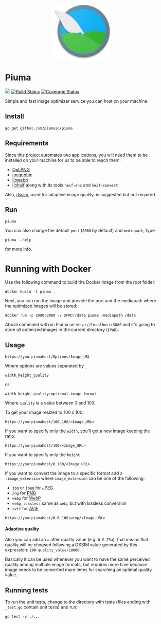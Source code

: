 <p align="center"><img src="https://raw.githubusercontent.com/astagi/mystatics/master/piuma/Piuma_rounded_1.png" width='192' height="183" /></p>


# Piuma    
[![](https://images.microbadger.com/badges/version/piumaio/piuma.svg)](https://microbadger.com/images/piumaio/piuma "Get your own version badge on microbadger.com")
[![Build Status](https://travis-ci.org/piumaio/piuma.svg?branch=master)](https://travis-ci.org/piumaio/piuma) [![Coverage Status](https://img.shields.io/codecov/c/github/piumaio/piuma.svg)](https://codecov.io/gh/piumaio/piuma)


Simple and fast image optimizer service you can host on your machine

## Install

```
go get github.com/piumaio/piuma
```

## Requirements

Since this project automates two applications, you will need them to be installed on your machine for us to be able to reach them:

- [OptiPNG](http://optipng.sourceforge.net/)
- [jpegoptim](https://github.com/tjko/jpegoptim)
- [libwebp](https://developers.google.com/speed/webp/download)
- [libheif](https://github.com/strukturag/libheif) along with its tools `heif-enc` and `heif-convert`

Also, [dssim](https://github.com/kornelski/dssim), used for adaptive image quality, is suggested but not required.

## Run

```
piuma
```

You can also change the default `port` (`8080` by default) and `mediapath`, type

```
piuma --help
```

for more info.

# Running with Docker

Use the following command to build the Docker image from the root folder:

```
docker build -t piuma .
```

Next, you can run the image and provide the port and the mediapath where the optimized images will be stored:
```
docker run -p 8080:8080 -v $PWD:/data piuma -mediapath /data
```

Above command will run Piuma on ```http://localhost:8080``` and it's going to store all optimized images in the current directory (```$PWD```).

## Usage

```
https://yourpiumahost/Options/Image_URL
```

Where options are values separated by `_`

```
width_height_quality
```

or

```
width_height_quality:optional_image_format
```

Where `quality` is a value between 0 and 100.

To get your image resized to 100 x 100:

```
https://yourpiumahost/100_100/<Image_URL>
```

If you want to specify only the `width`, you'll get a new image keeping the ratio:

```
https://yourpiumahost/100/<Image_URL>
```

If you want to specify only the `height`

```
https://yourpiumahost/0_100/<Image_URL>
```

If you want to convert the image to a specific format add a `:image_extension` 
where `image_extension` can be one of the following:

* `jpg` or `jpeg` for [JPEG](https://en.wikipedia.org/wiki/JPEG)
* `png` for [PNG](https://en.wikipedia.org/wiki/Portable_Network_Graphics)
* `webp` for [WebP](https://en.wikipedia.org/wiki/WebP)
* `webp_lossless` same as `webp` but with lossless conversion
* `avif` for [AVIF](https://en.wikipedia.org/wiki/AV1#AV1_Image_File_Format_(AVIF))

```
https://yourpiumahost/0_0_100:webp/<Image_URL>
```

#### Adaptive quality
Also you can add an `a` after quality value (e.g. `0_0_75a`), that means that quality will be choosed following a DSSIM value generated by this expression: `100-quality_value/10000`.

Basically it can be used whenever you want to have the same perceived quality among multiple image formats, but requires more time because image needs to be converted more times for searching an optimal quality value.

## Running tests
To run the unit tests, change to the directory with tests (files ending with ```_test.go``` contain unit tests) and run:

```
go test -v ./...
```
